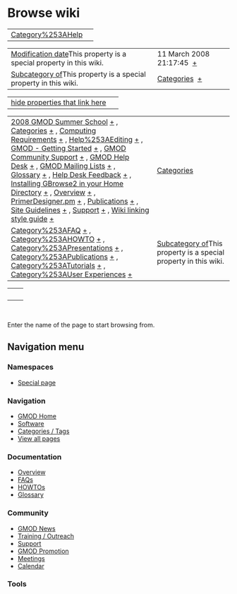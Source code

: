 



<span id="top"></span>




# <span dir="auto">Browse wiki</span>






|                                                      |     |
|------------------------------------------------------|-----|
| [Category%253AHelp](/wiki/Category%253AHelp "Category%253AHelp") |     |

|  |  |
|----|----|
| <span class="smw-highlighter" data-type="1" state="inline" data-title="Property"><span class="smwbuiltin">[Modification date](/wiki/Property:Modification_date "Property:Modification date")</span><span class="smwttcontent">This property is a special property in this wiki.</span></span> | <span class="smwb-value">11 March 2008 21:17:45  <span class="smwsearch">[+](/wiki/Special%253ASearchByProperty/Modification-20date/11-20March-202008-2021:17:45 "Special%253ASearchByProperty/Modification-20date/11-20March-202008-2021:17:45")</span></span> |
| <span class="smw-highlighter" data-type="1" state="inline" data-title="Property"><span class="smwbuiltin">[Subcategory of](/wiki/Property:Subcategory_of "Property:Subcategory of")</span><span class="smwttcontent">This property is a special property in this wiki.</span></span> | <span class="smwb-value">[Categories](/wiki/Category%253ACategories "Category%253ACategories")  <span class="smwsearch">[+](/wiki/Special%253ASearchByProperty/Subcategory-20of/Categories "Special%253ASearchByProperty/Subcategory-20of/Categories")</span></span> |

<span id="smw_browse_incoming"></span>

|  |  |
|----|----|
| [hide properties that link here](/mediawiki/index.php?title=Special:Browse&offset=0&dir=out&article=Category%253AHelp)  |  |

|  |  |
|----|----|
| <span class="smwb-ivalue">[2008 GMOD Summer School](/wiki/2008_GMOD_Summer_School "2008 GMOD Summer School") <span class="smwbrowse">[+](/wiki/Special%253ABrowse/2008-20GMOD-20Summer-20School "Special%253ABrowse/2008-20GMOD-20Summer-20School")</span></span> , <span class="smwb-ivalue">[Categories](/wiki/Categories "Categories") <span class="smwbrowse">[+](/wiki/Special%253ABrowse/Categories "Special%253ABrowse/Categories")</span></span> , <span class="smwb-ivalue">[Computing Requirements](/wiki/Computing_Requirements "Computing Requirements") <span class="smwbrowse">[+](/wiki/Special%253ABrowse/Computing-20Requirements "Special%253ABrowse/Computing-20Requirements")</span></span> , <span class="smwb-ivalue">[Help%253AEditing](/wiki/Help%253AEditing "Help%253AEditing") <span class="smwbrowse">[+](/wiki/Special%253ABrowse/Help%253AEditing "Special%253ABrowse/Help%253AEditing")</span></span> , <span class="smwb-ivalue">[GMOD - Getting Started](/wiki/GMOD_-_Getting_Started "GMOD - Getting Started") <span class="smwbrowse">[+](/wiki/Special%253ABrowse/GMOD-20-2D-20Getting-20Started "Special%253ABrowse/GMOD-20-2D-20Getting-20Started")</span></span> , <span class="smwb-ivalue">[GMOD Community Support](/wiki/GMOD_Community_Support "GMOD Community Support") <span class="smwbrowse">[+](/wiki/Special%253ABrowse/GMOD-20Community-20Support "Special%253ABrowse/GMOD-20Community-20Support")</span></span> , <span class="smwb-ivalue">[GMOD Help Desk](/wiki/GMOD_Help_Desk "GMOD Help Desk") <span class="smwbrowse">[+](/wiki/Special%253ABrowse/GMOD-20Help-20Desk "Special%253ABrowse/GMOD-20Help-20Desk")</span></span> , <span class="smwb-ivalue">[GMOD Mailing Lists](/wiki/GMOD_Mailing_Lists "GMOD Mailing Lists") <span class="smwbrowse">[+](/wiki/Special%253ABrowse/GMOD-20Mailing-20Lists "Special%253ABrowse/GMOD-20Mailing-20Lists")</span></span> , <span class="smwb-ivalue">[Glossary](/wiki/Glossary "Glossary") <span class="smwbrowse">[+](/wiki/Special%253ABrowse/Glossary "Special%253ABrowse/Glossary")</span></span> , <span class="smwb-ivalue">[Help Desk Feedback](/wiki/Help_Desk_Feedback "Help Desk Feedback") <span class="smwbrowse">[+](/wiki/Special%253ABrowse/Help-20Desk-20Feedback "Special%253ABrowse/Help-20Desk-20Feedback")</span></span> , <span class="smwb-ivalue">[Installing GBrowse2 in your Home Directory](/wiki/Installing_GBrowse2_in_your_Home_Directory "Installing GBrowse2 in your Home Directory") <span class="smwbrowse">[+](/wiki/Special%253ABrowse/Installing-20GBrowse2-20in-20your-20Home-20Directory "Special%253ABrowse/Installing-20GBrowse2-20in-20your-20Home-20Directory")</span></span> , <span class="smwb-ivalue">[Overview](/wiki/Overview "Overview") <span class="smwbrowse">[+](/wiki/Special%253ABrowse/Overview "Special%253ABrowse/Overview")</span></span> , <span class="smwb-ivalue">[PrimerDesigner.pm](/wiki/PrimerDesigner.pm "PrimerDesigner.pm") <span class="smwbrowse">[+](/wiki/Special%253ABrowse/PrimerDesigner.pm "Special%253ABrowse/PrimerDesigner.pm")</span></span> , <span class="smwb-ivalue">[Publications](/wiki/Publications "Publications") <span class="smwbrowse">[+](/wiki/Special%253ABrowse/Publications "Special%253ABrowse/Publications")</span></span> , <span class="smwb-ivalue">[Site Guidelines](/wiki/Site_Guidelines "Site Guidelines") <span class="smwbrowse">[+](/wiki/Special%253ABrowse/Site-20Guidelines "Special%253ABrowse/Site-20Guidelines")</span></span> , <span class="smwb-ivalue">[Support](/wiki/Support "Support") <span class="smwbrowse">[+](/wiki/Special%253ABrowse/Support "Special%253ABrowse/Support")</span></span> , <span class="smwb-ivalue">[Wiki linking style guide](/wiki/Wiki_linking_style_guide "Wiki linking style guide") <span class="smwbrowse">[+](/wiki/Special%253ABrowse/Wiki-20linking-20style-20guide "Special%253ABrowse/Wiki-20linking-20style-20guide")</span></span> | [Categories](/wiki/Special%253ACategories "Special%253ACategories") |
| <span class="smwb-ivalue">[Category%253AFAQ](/wiki/Category%253AFAQ "Category%253AFAQ") <span class="smwbrowse">[+](/wiki/Special%253ABrowse/Category%253AFAQ "Special%253ABrowse/Category%253AFAQ")</span></span> , <span class="smwb-ivalue">[Category%253AHOWTO](/wiki/Category%253AHOWTO "Category%253AHOWTO") <span class="smwbrowse">[+](/wiki/Special%253ABrowse/Category%253AHOWTO "Special%253ABrowse/Category%253AHOWTO")</span></span> , <span class="smwb-ivalue">[Category%253APresentations](/wiki/Category%253APresentations "Category%253APresentations") <span class="smwbrowse">[+](/wiki/Special%253ABrowse/Category%253APresentations "Special%253ABrowse/Category%253APresentations")</span></span> , <span class="smwb-ivalue">[Category%253APublications](/wiki/Category%253APublications "Category%253APublications") <span class="smwbrowse">[+](/wiki/Special%253ABrowse/Category%253APublications "Special%253ABrowse/Category%253APublications")</span></span> , <span class="smwb-ivalue">[Category%253ATutorials](/wiki/Category%253ATutorials "Category%253ATutorials") <span class="smwbrowse">[+](/wiki/Special%253ABrowse/Category%253ATutorials "Special%253ABrowse/Category%253ATutorials")</span></span> , <span class="smwb-ivalue">[Category%253AUser Experiences](/wiki/Category%253AUser_Experiences "Category%253AUser Experiences") <span class="smwbrowse">[+](/wiki/Special%253ABrowse/Category%253AUser-20Experiences "Special%253ABrowse/Category%253AUser-20Experiences")</span></span> | <span class="smw-highlighter" data-type="1" state="inline" data-title="Property"><span class="smwbuiltin">[Subcategory of](/wiki/Property:Subcategory_of "Property:Subcategory of")</span><span class="smwttcontent">This property is a special property in this wiki.</span></span> |

|     |     |
|-----|-----|
|     |     |

 

Enter the name of the page to start browsing from.  








## Navigation menu



### Namespaces

- <span id="ca-nstab-special">[Special
  page](/wiki/Special%253ABrowse/Category%253AHelp "This is a special page, you cannot edit the page itself")</span>






### Navigation



- <span id="n-GMOD-Home">[GMOD Home](/wiki/Main_Page)</span>
- <span id="n-Software">[Software](/wiki/GMOD_Components)</span>
- <span id="n-Categories-.2F-Tags">[Categories /
  Tags](/wiki/Categories)</span>
- <span id="n-View-all-pages">[View all
  pages](/wiki/Special:AllPages)</span>




### Documentation



- <span id="n-Overview">[Overview](/wiki/Overview)</span>
- <span id="n-FAQs">[FAQs](/wiki/Category%253AFAQ)</span>
- <span id="n-HOWTOs">[HOWTOs](/wiki/Category%253AHOWTO)</span>
- <span id="n-Glossary">[Glossary](/wiki/Glossary)</span>




### Community



- <span id="n-GMOD-News">[GMOD News](/wiki/GMOD_News)</span>
- <span id="n-Training-.2F-Outreach">[Training /
  Outreach](/wiki/Training_and_Outreach)</span>
- <span id="n-Support">[Support](/wiki/Support)</span>
- <span id="n-GMOD-Promotion">[GMOD
  Promotion](/wiki/GMOD_Promotion)</span>
- <span id="n-Meetings">[Meetings](/wiki/Meetings)</span>
- <span id="n-Calendar">[Calendar](/wiki/Calendar)</span>




### Tools












<!-- -->




